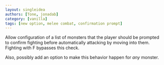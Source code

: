 ```yaml
---
layout: singleidea
authors: [Tone, jonadab]
category: [vanilla]
tags: [new option, melee combat, confirmation prompt]
---
```

Allow configuration of a list of monsters that the player should be prompted to confirm fighting before automatically attacking by moving into them. Fighting with F bypasses this check.

Also, possibly add an option to make this behavior happen for *any* monster.
